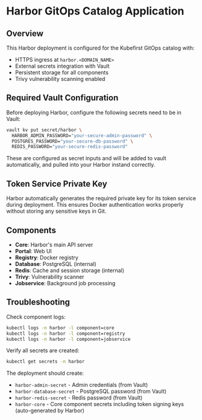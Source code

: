 # Harbor GitOps Catalog Application

## Overview

This Harbor deployment is configured for the Kubefirst GitOps catalog with:

- HTTPS ingress at `harbor.<DOMAIN_NAME>`
- External secrets integration with Vault
- Persistent storage for all components
- Trivy vulnerability scanning enabled

## Required Vault Configuration

Before deploying Harbor, configure the following secrets need to be in Vault:

```bash
vault kv put secret/harbor \
  HARBOR_ADMIN_PASSWORD="your-secure-admin-password" \
  POSTGRES_PASSWORD="your-secure-db-password" \
  REDIS_PASSWORD="your-secure-redis-password"
```

These are configured as secret inputs and will be added to vault automatically, and pulled into your Harbor instand correctly.

## Token Service Private Key

Harbor automatically generates the required private key for its token service during deployment. This ensures Docker authentication works properly without storing any sensitive keys in Git.

## Components

- **Core**: Harbor's main API server
- **Portal**: Web UI
- **Registry**: Docker registry
- **Database**: PostgreSQL (internal)
- **Redis**: Cache and session storage (internal)
- **Trivy**: Vulnerability scanner
- **Jobservice**: Background job processing

## Troubleshooting

Check component logs:

```bash
kubectl logs -n harbor -l component=core
kubectl logs -n harbor -l component=registry
kubectl logs -n harbor -l component=jobservice
```

Verify all secrets are created:

```bash
kubectl get secrets -n harbor
```

The deployment should create:

- `harbor-admin-secret` - Admin credentials (from Vault)
- `harbor-database-secret` - PostgreSQL password (from Vault)
- `harbor-redis-secret` - Redis password (from Vault)
- `harbor-core` - Core component secrets including token signing keys (auto-generated by Harbor)
